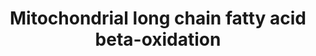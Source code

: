 ---
annotations:
- type: Pathway Ontology
  value: fatty acid beta degradation pathway
authors:
- N.Reyes
- MaintBot
- Ddigles
- Eweitz
description: ''
last-edited: 2021-05-16
organisms:
- Drosophila melanogaster
redirect_from:
- /index.php/Pathway:WP406
- /instance/WP406
schema-jsonld:
- '@context': https://schema.org/
  '@id': https://wikipathways.github.io/pathways/WP406.html
  '@type': Dataset
  creator:
    '@type': Organization
    name: WikiPathways
  description: ''
  keywords:
  - Arc42
  - CG4598
  - CG4389
  - ACSL4
  - CG7461
  - PECR
  - ACADL
  - ScpX
  - HADHSC
  - l(2)44DEa
  - CG3961
  - ACSL2
  - EHHADH
  - CG12262
  - CPTI
  - CG2107
  - colt
  license: CC0
  name: Mitochondrial long chain fatty acid beta-oxidation
seo: CreativeWork
title: Mitochondrial long chain fatty acid beta-oxidation
wpid: WP406
---